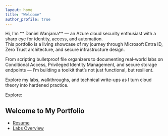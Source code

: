 ```yaml
---
layout: home  
title: "Welcome"  
author_profile: true  
---
```


Hi, I'm ** Daniel Wanjama** — an Azure cloud security enthusiast with a sharp eye for identity, access, and automation.  
This portfolio is a living showcase of my journey through Microsoft Entra ID, Zero Trust architecture, and secure infrastructure design.

From scripting bulletproof file organizers to documenting real-world labs on Conditional Access, Privileged Identity Management, and secure storage endpoints — I’m building a toolkit that’s not just functional, but resilient.

Explore my labs, walkthroughs, and technical write-ups as I turn cloud theory into hardened practice.


Explore:
## Welcome to My Portfolio
- [Resume](./resume/)
- [Labs Overview](./labs/)




